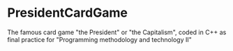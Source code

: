 # PresidentCardGame
The famous card game "the President" or "the Capitalism", coded in C++ as final practice for "Programming methodology and technology II" 
